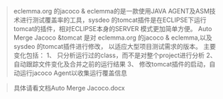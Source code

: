 > eclemma.org 的jacoco & eclemma的是一款使用JAVA AGENT及ASM技术进行测试覆盖率的工具，sysdeo 的tomcat插件是在ECLIPSE下运行tomcat的插件，相对ECLIPSE本身的SERVER 模式更加简单方便。
> Auto Merge Jacoco &tomcat 是对 eclemma.org 的jacoco & eclemma,以及sysdeo 的tomcat插件进行修改， 以适应大型项目测试需求的版本。
> 主要变化包括：
1、	只分析运行过的class，而不是对整个project进行分析
2、	自动跟踪文件变化及合并之前的运行结果
3、	修改tomcat插件的启动，自动运行jacoco Agent以收集运行覆盖信息

> 具体请看文档Auto Merge Jacoco.docx